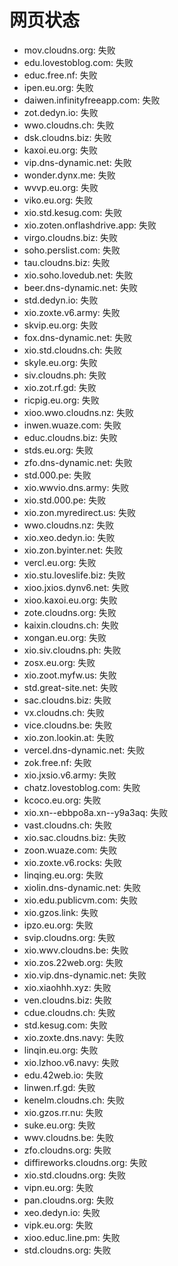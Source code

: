# 网页状态
- mov.cloudns.org: 失败
- edu.lovestoblog.com: 失败
- educ.free.nf: 失败
- ipen.eu.org: 失败
- daiwen.infinityfreeapp.com: 失败
- zot.dedyn.io: 失败
- wwo.cloudns.ch: 失败
- dsk.cloudns.biz: 失败
- kaxoi.eu.org: 失败
- vip.dns-dynamic.net: 失败
- wonder.dynx.me: 失败
- wvvp.eu.org: 失败
- viko.eu.org: 失败
- xio.std.kesug.com: 失败
- xio.zoten.onflashdrive.app: 失败
- virgo.cloudns.biz: 失败
- soho.perslist.com: 失败
- tau.cloudns.biz: 失败
- xio.soho.lovedub.net: 失败
- beer.dns-dynamic.net: 失败
- std.dedyn.io: 失败
- xio.zoxte.v6.army: 失败
- skvip.eu.org: 失败
- fox.dns-dynamic.net: 失败
- xio.std.cloudns.ch: 失败
- skyle.eu.org: 失败
- siv.cloudns.ph: 失败
- xio.zot.rf.gd: 失败
- ricpig.eu.org: 失败
- xioo.wwo.cloudns.nz: 失败
- inwen.wuaze.com: 失败
- educ.cloudns.biz: 失败
- stds.eu.org: 失败
- zfo.dns-dynamic.net: 失败
- std.000.pe: 失败
- xio.wwvio.dns.army: 失败
- xio.std.000.pe: 失败
- xio.zon.myredirect.us: 失败
- wwo.cloudns.nz: 失败
- xio.xeo.dedyn.io: 失败
- xio.zon.byinter.net: 失败
- vercl.eu.org: 失败
- xio.stu.loveslife.biz: 失败
- xioo.jxios.dynv6.net: 失败
- xioo.kaxoi.eu.org: 失败
- zote.cloudns.org: 失败
- kaixin.cloudns.ch: 失败
- xongan.eu.org: 失败
- xio.siv.cloudns.ph: 失败
- zosx.eu.org: 失败
- xio.zoot.myfw.us: 失败
- std.great-site.net: 失败
- sac.cloudns.biz: 失败
- vx.cloudns.ch: 失败
- vice.cloudns.be: 失败
- xio.zon.lookin.at: 失败
- vercel.dns-dynamic.net: 失败
- zok.free.nf: 失败
- xio.jxsio.v6.army: 失败
- chatz.lovestoblog.com: 失败
- kcoco.eu.org: 失败
- xio.xn--ebbpo8a.xn--y9a3aq: 失败
- vast.cloudns.ch: 失败
- xio.sac.cloudns.biz: 失败
- zoon.wuaze.com: 失败
- xio.zoxte.v6.rocks: 失败
- linqing.eu.org: 失败
- xiolin.dns-dynamic.net: 失败
- xio.edu.publicvm.com: 失败
- xio.gzos.link: 失败
- ipzo.eu.org: 失败
- svip.cloudns.org: 失败
- xio.wwv.cloudns.be: 失败
- xio.zos.22web.org: 失败
- xio.vip.dns-dynamic.net: 失败
- xio.xiaohhh.xyz: 失败
- ven.cloudns.biz: 失败
- cdue.cloudns.ch: 失败
- std.kesug.com: 失败
- xio.zoxte.dns.navy: 失败
- linqin.eu.org: 失败
- xio.lzhoo.v6.navy: 失败
- edu.42web.io: 失败
- linwen.rf.gd: 失败
- kenelm.cloudns.ch: 失败
- xio.gzos.rr.nu: 失败
- suke.eu.org: 失败
- wwv.cloudns.be: 失败
- zfo.cloudns.org: 失败
- diffireworks.cloudns.org: 失败
- xio.std.cloudns.org: 失败
- vipn.eu.org: 失败
- pan.cloudns.org: 失败
- xeo.dedyn.io: 失败
- vipk.eu.org: 失败
- xioo.educ.line.pm: 失败
- std.cloudns.org: 失败
